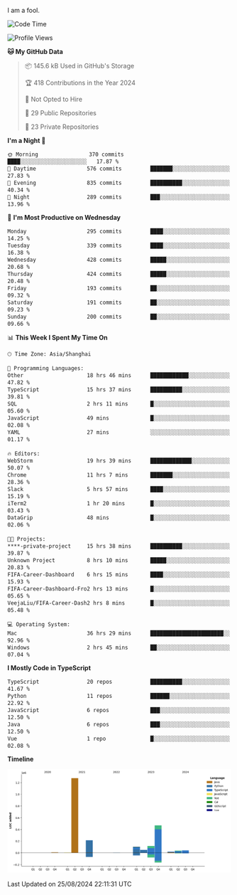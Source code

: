 I am a fool.

<!--START_SECTION:waka-->
![Code Time](http://img.shields.io/badge/Code%20Time-1%2C715%20hrs%2013%20mins-blue)

![Profile Views](http://img.shields.io/badge/Profile%20Views-3-blue)

**🐱 My GitHub Data** 

> 📦 145.6 kB Used in GitHub's Storage 
 > 
> 🏆 418 Contributions in the Year 2024
 > 
> 🚫 Not Opted to Hire
 > 
> 📜 29 Public Repositories 
 > 
> 🔑 23 Private Repositories 
 > 
**I'm a Night 🦉** 

```text
🌞 Morning                370 commits         ████░░░░░░░░░░░░░░░░░░░░░   17.87 % 
🌆 Daytime                576 commits         ███████░░░░░░░░░░░░░░░░░░   27.83 % 
🌃 Evening                835 commits         ██████████░░░░░░░░░░░░░░░   40.34 % 
🌙 Night                  289 commits         ███░░░░░░░░░░░░░░░░░░░░░░   13.96 % 
```
📅 **I'm Most Productive on Wednesday** 

```text
Monday                   295 commits         ████░░░░░░░░░░░░░░░░░░░░░   14.25 % 
Tuesday                  339 commits         ████░░░░░░░░░░░░░░░░░░░░░   16.38 % 
Wednesday                428 commits         █████░░░░░░░░░░░░░░░░░░░░   20.68 % 
Thursday                 424 commits         █████░░░░░░░░░░░░░░░░░░░░   20.48 % 
Friday                   193 commits         ██░░░░░░░░░░░░░░░░░░░░░░░   09.32 % 
Saturday                 191 commits         ██░░░░░░░░░░░░░░░░░░░░░░░   09.23 % 
Sunday                   200 commits         ██░░░░░░░░░░░░░░░░░░░░░░░   09.66 % 
```


📊 **This Week I Spent My Time On** 

```text
🕑︎ Time Zone: Asia/Shanghai

💬 Programming Languages: 
Other                    18 hrs 46 mins      ████████████░░░░░░░░░░░░░   47.82 % 
TypeScript               15 hrs 37 mins      ██████████░░░░░░░░░░░░░░░   39.81 % 
SQL                      2 hrs 11 mins       █░░░░░░░░░░░░░░░░░░░░░░░░   05.60 % 
JavaScript               49 mins             █░░░░░░░░░░░░░░░░░░░░░░░░   02.08 % 
YAML                     27 mins             ░░░░░░░░░░░░░░░░░░░░░░░░░   01.17 % 

🔥 Editors: 
WebStorm                 19 hrs 39 mins      █████████████░░░░░░░░░░░░   50.07 % 
Chrome                   11 hrs 7 mins       ███████░░░░░░░░░░░░░░░░░░   28.36 % 
Slack                    5 hrs 57 mins       ████░░░░░░░░░░░░░░░░░░░░░   15.19 % 
iTerm2                   1 hr 20 mins        █░░░░░░░░░░░░░░░░░░░░░░░░   03.43 % 
DataGrip                 48 mins             █░░░░░░░░░░░░░░░░░░░░░░░░   02.06 % 

🐱‍💻 Projects: 
****-private-project     15 hrs 38 mins      ██████████░░░░░░░░░░░░░░░   39.87 % 
Unknown Project          8 hrs 10 mins       █████░░░░░░░░░░░░░░░░░░░░   20.83 % 
FIFA-Career-Dashboard    6 hrs 15 mins       ████░░░░░░░░░░░░░░░░░░░░░   15.93 % 
FIFA-Career-Dashboard-Fro2 hrs 13 mins       █░░░░░░░░░░░░░░░░░░░░░░░░   05.65 % 
VeejaLiu/FIFA-Career-Dash2 hrs 8 mins        █░░░░░░░░░░░░░░░░░░░░░░░░   05.48 % 

💻 Operating System: 
Mac                      36 hrs 29 mins      ███████████████████████░░   92.96 % 
Windows                  2 hrs 45 mins       ██░░░░░░░░░░░░░░░░░░░░░░░   07.04 % 
```

**I Mostly Code in TypeScript** 

```text
TypeScript               20 repos            ██████████░░░░░░░░░░░░░░░   41.67 % 
Python                   11 repos            ██████░░░░░░░░░░░░░░░░░░░   22.92 % 
JavaScript               6 repos             ███░░░░░░░░░░░░░░░░░░░░░░   12.50 % 
Java                     6 repos             ███░░░░░░░░░░░░░░░░░░░░░░   12.50 % 
Vue                      1 repo              █░░░░░░░░░░░░░░░░░░░░░░░░   02.08 % 
```



**Timeline**

![Lines of Code chart](https://raw.githubusercontent.com/VeejaLiu/VeejaLiu/master/assets/bar_graph.png)


 Last Updated on 25/08/2024 22:11:31 UTC
<!--END_SECTION:waka-->
